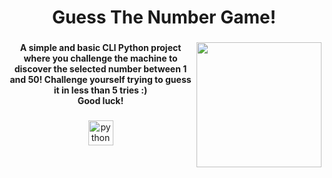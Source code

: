 <h1 align="center">Guess The Number Game!</h1>

###

<img align="right" height="200" src="https://www.artiestick.com/toons/alphabet/numbers/arg-1-50-trans.gif"  />

###

<h4 align="center">A simple and basic CLI Python project where you challenge the machine to discover the selected number between 1 and 50! Challenge yourself trying to guess it in less than 5 tries :)<br>Good luck!</h4>

###

<div align="center">
  <img src="https://cdn.jsdelivr.net/gh/devicons/devicon/icons/python/python-original.svg" height="40" alt="python logo"  />
</div>

###